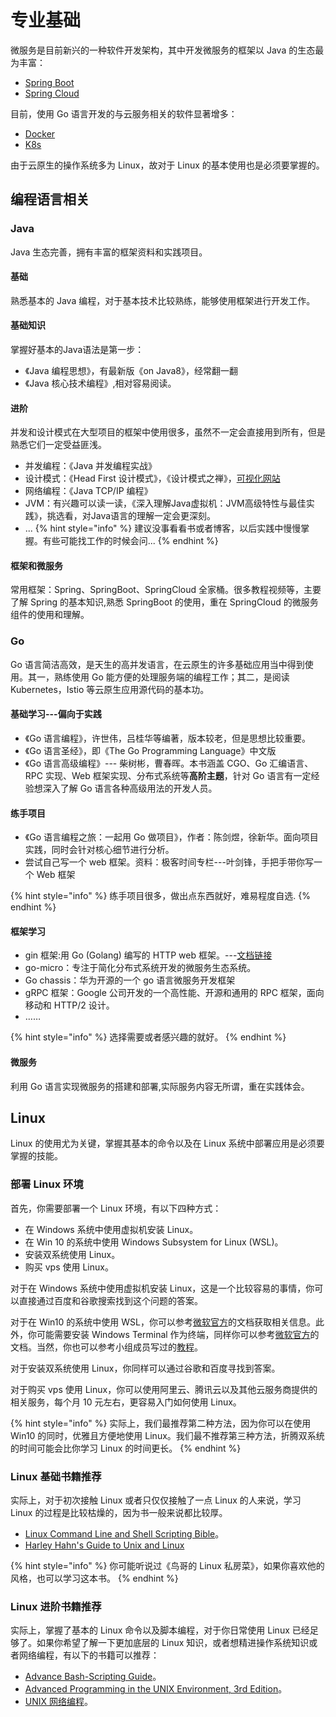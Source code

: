 # 专业基础

微服务是目前新兴的一种软件开发架构，其中开发微服务的框架以 Java 的生态最为丰富：

* [Spring Boot](https://spring.io/projects/spring-boot)
* [Spring Cloud](https://spring.io/projects/spring-cloud)

目前，使用 Go 语言开发的与云服务相关的软件显著增多：

* [Docker](https://www.docker.com/)
* [K8s](https://kubernetes.io/)

由于云原生的操作系统多为 Linux，故对于 Linux 的基本使用也是必须要掌握的。

## 编程语言相关

### Java

Java 生态完善，拥有丰富的框架资料和实践项目。

#### 基础

熟悉基本的 Java 编程，对于基本技术比较熟练，能够使用框架进行开发工作。

#### 基础知识

掌握好基本的Java语法是第一步：

* 《Java 编程思想》，有最新版《on Java8》，经常翻一翻
* 《Java 核心技术编程》,相对容易阅读。

#### 进阶

并发和设计模式在大型项目的框架中使用很多，虽然不一定会直接用到所有，但是熟悉它们一定受益匪浅。

* 并发编程：《Java 并发编程实战》
* 设计模式：《Head First 设计模式》，《设计模式之禅》，[可视化网站](https://refactoringguru.cn/)
* 网络编程：《Java TCP/IP 编程》
* JVM：有兴趣可以读一读，《深入理解Java虚拟机：JVM高级特性与最佳实践》，挑选看，对Java语言的理解一定会更深刻。
* ...
{% hint style="info" %}
建议没事看看书或者博客，以后实践中慢慢掌握。有些可能找工作的时候会问...
{% endhint %}

#### 框架和微服务

常用框架：Spring、SpringBoot、SpringCloud 全家桶。很多教程视频等，主要了解 Spring 的基本知识,熟悉 SpringBoot 的使用，重在 SpringCloud 的微服务组件的使用和理解。

### Go

Go 语言简洁高效，是天生的高并发语言，在云原生的许多基础应用当中得到使用。其一，熟练使用 Go 能方便的处理服务端的编程工作；其二，是阅读 Kubernetes，Istio 等云原生应用源代码的基本功。  

#### 基础学习---偏向于实践

* 《Go 语言编程》，许世伟，吕桂华等编著，版本较老，但是思想比较重要。
* 《Go 语言圣经》，即《The Go Programming Language》中文版
* 《Go 语言高级编程》--- 柴树彬，曹春晖。本书涵盖 CGO、Go 汇编语言、RPC 实现、Web 框架实现、分布式系统等**高阶主题**，针对 Go 语言有一定经验想深入了解 Go 语言各种高级用法的开发人员。  

#### 练手项目

* 《Go 语言编程之旅：一起用 Go 做项目》，作者：陈剑煜，徐新华。面向项目实践，同时会针对核心细节进行分析。
* 尝试自己写一个 web 框架。资料：极客时间专栏---叶剑锋，手把手带你写一个 Web 框架

{% hint style="info" %}
练手项目很多，做出点东西就好，难易程度自选.
{% endhint %}

#### 框架学习

* gin 框架:用 Go (Golang) 编写的 HTTP web 框架。---[文档链接](https://www.topgoer.com/gin%E6%A1%86%E6%9E%B6/)
* go-micro：专注于简化分布式系统开发的微服务生态系统。
* Go chassis：华为开源的一个 go 语言微服务开发框架
* gRPC 框架：Google 公司开发的一个高性能、开源和通用的 RPC 框架，面向移动和 HTTP/2 设计。
* ……

{% hint style="info" %}
选择需要或者感兴趣的就好。
{% endhint %}

#### 微服务

利用 Go 语言实现微服务的搭建和部署,实际服务内容无所谓，重在实践体会。

## Linux

Linux 的使用尤为关键，掌握其基本的命令以及在 Linux 系统中部署应用是必须要掌握的技能。

### 部署 Linux 环境

首先，你需要部署一个 Linux 环境，有以下四种方式：

* 在 Windows 系统中使用虚拟机安装 Linux。
* 在 Win 10 的系统中使用 Windows Subsystem for Linux (WSL)。
* 安装双系统使用 Linux。
* 购买 vps 使用 Linux。

对于在 Windows 系统中使用虚拟机安装 Linux，这是一个比较容易的事情，你可以直接通过百度和谷歌搜索找到这个问题的答案。

对于在 Win10 的系统中使用 WSL，你可以参考[微软官方](https://docs.microsoft.com/zh-cn/windows/wsl/)的文档获取相关信息。此外，你可能需要安装 Windows Terminal 作为终端，同样你可以参考[微软官方](https://docs.microsoft.com/zh-cn/windows/terminal/)的文档。当然，你也可以参考小组成员写过的[教程](https://luolibrary.com/64ee9fde735a/)。

对于安装双系统使用 Linux，你同样可以通过谷歌和百度寻找到答案。

对于购买 vps 使用 Linux，你可以使用阿里云、腾讯云以及其他云服务商提供的相关服务，每个月 10 元左右，更容易入门如何使用 Linux。

{% hint style="info" %}
实际上，我们最推荐第二种方法，因为你可以在使用 Win10 的同时，优雅且方便地使用 Linux。我们最不推荐第三种方法，折腾双系统的时间可能会比你学习 Linux 的时间更长。
{% endhint %}

### Linux 基础书籍推荐

实际上，对于初次接触 Linux 或者只仅仅接触了一点 Linux 的人来说，学习 Linux 的过程是比较枯燥的，因为书一般来说都比较厚。

* [Linux Command Line and Shell Scripting Bible](https://book.douban.com/subject/26309537/)。
* [Harley Hahn's Guide to Unix and Linux](https://book.douban.com/subject/4286737/)

{% hint style="info" %}
你可能听说过《鸟哥的 Linux 私房菜》，如果你喜欢他的风格，也可以学习这本书。
{% endhint %}

### Linux 进阶书籍推荐

实际上，掌握了基本的 Linux 命令以及脚本编程，对于你日常使用 Linux 已经足够了。如果你希望了解一下更加底层的 Linux 知识，或者想精进操作系统知识或者网络编程，有以下的书籍可以推荐：

* [Advance Bash-Scripting Guide](https://book.douban.com/subject/3010746/)。
* [Advanced Programming in the UNIX Environment, 3rd Edition](https://book.douban.com/subject/11937511/)。
* [UNIX 网络编程](https://book.douban.com/subject/1500149/)。
